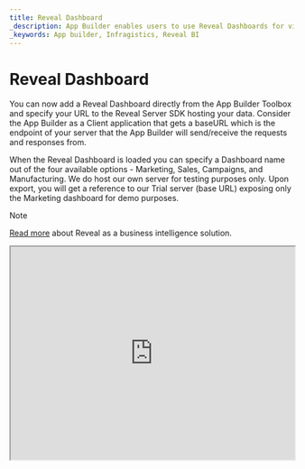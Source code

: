 ```yaml
---
title: Reveal Dashboard
_description: App Builder enables users to use Reveal Dashboards for visualizing data and data analytics 
_keywords: App builder, Infragistics, Reveal BI
---
```


# Reveal Dashboard
You can now add a Reveal Dashboard directly from the App Builder Toolbox and specify your URL to the Reveal Server SDK hosting your data. Consider the App Builder as a Client application that gets a baseURL which is the endpoint of your server that the App Builder will send/receive the requests and responses from.

When the Reveal Dashboard is loaded you can specify a Dashboard name out of the four available options - Marketing, Sales, Campaigns, and Manufacturing. We do host our own server for testing purposes only. Upon export, you will get a reference to our Trial server (base URL) exposing only the Marketing dashboard for demo purposes.

> [!NOTE]
> [Read more](https://help.revealbi.io/web/overview/) about Reveal as a business intelligence solution.

<iframe id="frame" style="aspect-ratio: 4/3; width: 100%;" src="https://my.appbuilder.dev//app/wrwn5yv0tcjg/preview"/>

## Known issues and limitations
- Reveal dashboard Code generation is available **only for Angular.**
- Only one base URL binding is supported per view. If two or more Reveal dashboards are added to the App Builder View, they should be using the same base URL.
- Using Custom Theme with font that contains spaces doesn't affect text inside visualizations.
- App Preview:
  - Reveal View resizing problems when Display scale is different than 100%, noticeable with the vertical/horizontal scrollbar. **Workaround:** set Padding of the wrapping (parent) Reveal Dashboard. [Example](https://my.appbuilder.dev//app/wrwn5yv0tcjg/preview) with padding of the step container where the reveal dashboard is places.
  - Editing dashboards in App Builder Preview might lead to unexpected errors from the server *Unexpected error - Quill is not defined*
- Upon code export:
  - There might be sizing problems when you interact with the dashboard elements and expand/collapse them. The Reveal placeholder is sizing itself properly when the whole browser window is resized, although thats not the case for the internal elements sizing changes. 
